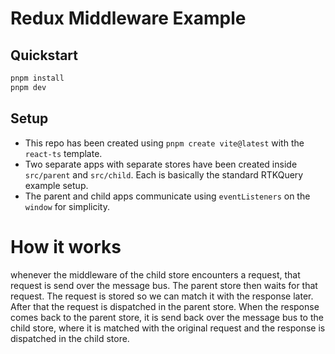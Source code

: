 # Redux Middleware Example

## Quickstart

```bash
pnpm install
pnpm dev
```

## Setup

- This repo has been created using `pnpm create vite@latest` with the `react-ts` template.
- Two separate apps with separate stores have been created inside `src/parent` and `src/child`. Each is basically the standard RTKQuery example setup.
- The parent and child apps communicate using `eventListeners` on the `window` for simplicity.

# How it works

whenever the middleware of the child store encounters a request, that request is send over the message bus. The parent store then waits for that request. The request is stored so we can match it with the response later. After that the request is dispatched in the parent store. When the response comes back to the parent store, it is send back over the message bus to the child store, where it is matched with the original request and the response is dispatched in the child store.
